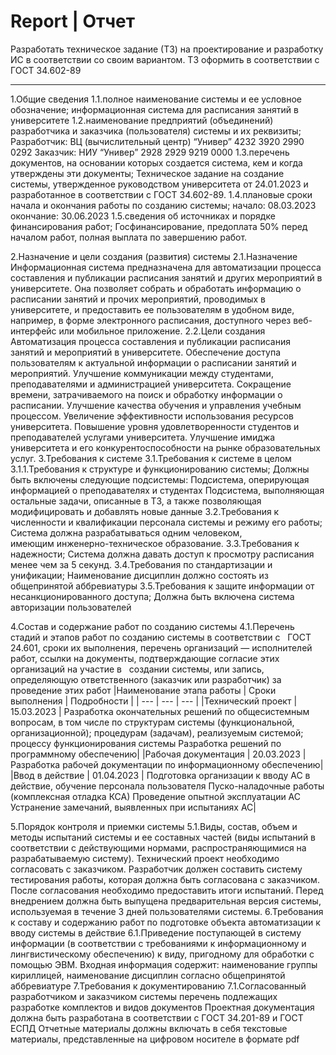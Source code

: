 # Report | Отчет

Разработать техническое задание (ТЗ) на проектирование и разработку ИС в соответствии со своим вариантом.
ТЗ оформить в соответствии с ГОСТ 34.602-89

-----

1.Общие сведения
1.1.полное наименование системы и ее условное   обозначение;
  информационная система для расписания занятий в университете
1.2.наименование предприятий (объединений) разработчика и заказчика (пользователя) системы и их реквизиты; 
Разработчик: ВЦ (вычислительный центр) “Универ” 4232 3920 2990 0292
Заказчик: НИУ “Универ” 2928 2929 9219 0000
1.3.перечень документов, на основании которых создается система, кем и когда утверждены эти документы;
 Техническое задание на создание системы, утвержденное руководством университета от 24.01.2023 и разработанное в соответствии с ГОСТ 34.602-89.
1.4.плановые сроки начала и окончания работы по созданию системы;
начало: 08.03.2023
окончание: 30.06.2023
1.5.сведения об источниках и порядке финансирования работ;
Госфинансирование, предоплата 50% перед началом работ, полная выплата по завершению работ.

2.Назначение и цели создания (развития) системы
2.1.Назначение
Информационная система предназначена для автоматизации процесса составления и публикации расписания занятий и других мероприятий в университете. Она позволяет собрать и обработать информацию о расписании занятий и прочих мероприятий, проводимых в университете, и предоставить ее пользователям в удобном виде, например, в форме электронного расписания, доступного через веб-интерфейс или мобильное приложение.
2.2.Цели создания
Автоматизация процесса составления и публикации расписания занятий и мероприятий в университете.
Обеспечение доступа пользователям к актуальной информации о расписании занятий и мероприятий.
Улучшение коммуникации между студентами, преподавателями и администрацией университета.
Сокращение времени, затрачиваемого на поиск и обработку информации о расписании.
Улучшение качества обучения и управления учебным процессом.
Увеличение эффективности использования ресурсов университета.
Повышение уровня удовлетворенности студентов и преподавателей услугами университета.
Улучшение имиджа университета и его конкурентоспособности на рынке образовательных услуг.
3.Требования к системе
3.1.Требования к системе в целом
3.1.1.Требования к структуре и функционированию системы;
Должны быть включены следующие подсистемы:
Подсистема, оперирующая информацией о преподавателях и студентах
Подсистема, выполняющая остальные задачи, описанные в ТЗ, а также позволяющая модифицировать и добавлять новые данные
3.2.Требования к численности и квалификации персонала системы и режиму его работы;
Система должна разрабатываться одним человеком, имеющим инженерно-техническое образование.
3.3.Требования к надежности;
Система должна давать доступ к просмотру расписания менее чем за 5 секунд.
3.4.Требования по стандартизации и унификации;
 Наименование дисциплин должно состоять из общепринятой аббревиатуры
3.5.Требования к защите информации от несанкционированного доступа;
 Должна быть включена система авторизации пользователей

4.Состав и содержание работ по созданию системы
4.1.Перечень стадий и этапов работ по созданию системы в соответствии с   ГОСТ 24.601, сроки их выполнения, перечень организаций — исполнителей работ, ссылки на документы, подтверждающие согласие этих организаций на участие в   создании системы, или запись, определяющую ответственного (заказчик или разработчик) за проведение этих работ
|Наименование этапа работы |	Сроки выполнения	| Подробности |
| --- | --- | --- |
|Технический проект	| 15.03.2023 | 	Разработка окончательных решений по общесистемным вопросам, в том числе по структурам системы (функциональной, организационной); процедурам (задачам), реализуемым системой; процессу функционирования системы 
Разработка решений по программному обеспечению|
|Рабочая документация	| 20.03.2023 |  Разработка рабочей документации по информационному обеспечению|
|Ввод в действие	| 01.04.2023 |  Подготовка организации к вводу АС в действие, обучение персонала пользователя Пуско-наладочные работы (комплексная отладка КСА) Проведение опытной эксплуатации АС Устранение замечаний, выявленных при испытаниях АС|

5.Порядок контроля и приемки системы
5.1.Виды, состав, объем и методы испытаний системы и ее составных частей (виды испытаний в соответствии с действующими нормами, распространяющимися на разрабатываемую систему).
Технический проект необходимо согласовать с заказчиком.
Разработчик должен составить систему тестирования работы, которая должна быть согласована с заказчиком.
После согласования необходимо предоставить итоги испытаний.
Перед внедрением должна быть выпущена предварительная версия системы, используемая в течение 3 дней пользователями системы.
6.Требования к составу и содержанию работ по подготовке объекта автоматизации к вводу системы в действие
6.1.Приведение поступающей в систему информации (в соответствии с требованиями к информационному и лингвистическому обеспечению) к виду, пригодному для обработки с помощью ЭВМ.
Входная информация содержит: наименование группы кириллицей, наименование дисциплин согласно общепринятой аббревиатуре
7.Требования к документированию
7.1.Согласованный разработчиком и заказчиком системы перечень подлежащих разработке комплектов и видов документов
Проектная документация должна быть разработана в соответствии с ГОСТ 34.201-89 и ГОСТ ЕСПД
Отчетные материалы должны включать в себя текстовые материалы, представленные на цифровом носителе в формате pdf 

